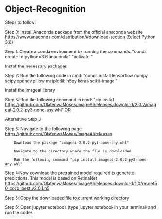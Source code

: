 # Object-Recognition

Steps to follow:

Step 0: Install Anaconda package from the official anaconda website https://www.anaconda.com/distribution/#download-section (Select Python 3.6)

Step 1: Create a conda environment by running the commands:
          "conda create -n <ENVIRONMENT NAME> python=3.6 anaconda"
          "activate <ENVIRONMENT NAME>"

Install the necessary packages

Step 2: Run the following code in cmd:
        "conda install tensorflow numpy scipy opencv pillow matplotlib h5py keras scikit-image "

Install the imageai library

Step 3: Run the following command in cmd:
        "pip install https://github.com/OlafenwaMoses/ImageAI/releases/download/2.0.2/imageai-2.0.2-py3-none-any.whl"
 OR
 
Alternative Step 3

Step 3: Navigate to the following page: https://github.com/OlafenwaMoses/ImageAI/releases
        
        Download the package "imageai-2.0.2-py3-none-any.whl"
        
        Navigate to the directory where the file is downloaded
        
        Run the following command "pip install imageai-2.0.2-py3-none-any.whl"

Step 4:Now download the pretrained model required to generate predictions. This model is based on RetinaNet https://github.com/OlafenwaMoses/ImageAI/releases/download/1.0/resnet50_coco_best_v2.0.1.h5

Step 5: Copy the downloaded file to current working directory

Step 6: Open jupyter notebook (type jupyter notebook in your terminal) and run the codes
